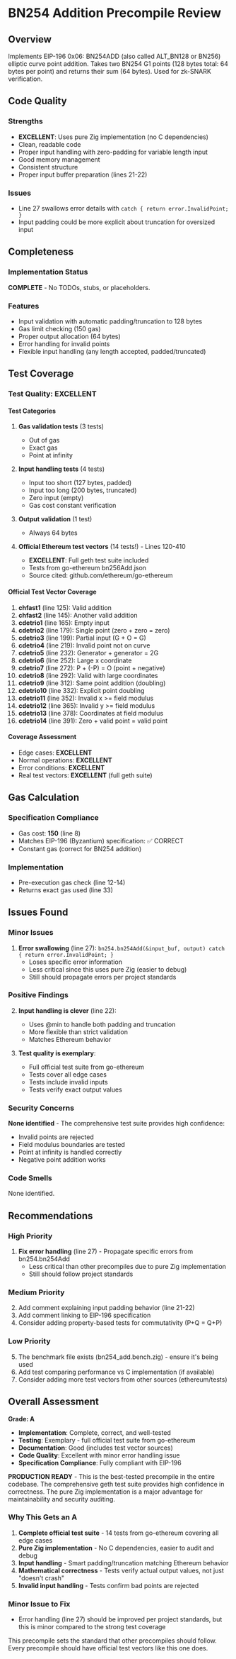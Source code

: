 # BN254 Addition Precompile Review

## Overview
Implements EIP-196 0x06: BN254ADD (also called ALT_BN128 or BN256) elliptic curve point addition. Takes two BN254 G1 points (128 bytes total: 64 bytes per point) and returns their sum (64 bytes). Used for zk-SNARK verification.

## Code Quality

### Strengths
- **EXCELLENT**: Uses pure Zig implementation (no C dependencies)
- Clean, readable code
- Proper input handling with zero-padding for variable length input
- Good memory management
- Consistent structure
- Proper input buffer preparation (lines 21-22)

### Issues
- Line 27 swallows error details with `catch { return error.InvalidPoint; }`
- Input padding could be more explicit about truncation for oversized input

## Completeness

### Implementation Status
**COMPLETE** - No TODOs, stubs, or placeholders.

### Features
- Input validation with automatic padding/truncation to 128 bytes
- Gas limit checking (150 gas)
- Proper output allocation (64 bytes)
- Error handling for invalid points
- Flexible input handling (any length accepted, padded/truncated)

## Test Coverage

### Test Quality: EXCELLENT

#### Test Categories
1. **Gas validation tests** (3 tests)
   - Out of gas
   - Exact gas
   - Point at infinity

2. **Input handling tests** (4 tests)
   - Input too short (127 bytes, padded)
   - Input too long (200 bytes, truncated)
   - Zero input (empty)
   - Gas cost constant verification

3. **Output validation** (1 test)
   - Always 64 bytes

4. **Official Ethereum test vectors** (14 tests!) - Lines 120-410
   - **EXCELLENT**: Full geth test suite included
   - Tests from go-ethereum bn256Add.json
   - Source cited: github.com/ethereum/go-ethereum

#### Official Test Vector Coverage
1. **chfast1** (line 125): Valid addition
2. **chfast2** (line 145): Another valid addition
3. **cdetrio1** (line 165): Empty input
4. **cdetrio2** (line 179): Single point (zero + zero = zero)
5. **cdetrio3** (line 199): Partial input (G + O = G)
6. **cdetrio4** (line 219): Invalid point not on curve
7. **cdetrio5** (line 232): Generator + generator = 2G
8. **cdetrio6** (line 252): Large x coordinate
9. **cdetrio7** (line 272): P + (-P) = O (point + negative)
10. **cdetrio8** (line 292): Valid with large coordinates
11. **cdetrio9** (line 312): Same point addition (doubling)
12. **cdetrio10** (line 332): Explicit point doubling
13. **cdetrio11** (line 352): Invalid x >= field modulus
14. **cdetrio12** (line 365): Invalid y >= field modulus
15. **cdetrio13** (line 378): Coordinates at field modulus
16. **cdetrio14** (line 391): Zero + valid point = valid point

#### Coverage Assessment
- Edge cases: **EXCELLENT**
- Normal operations: **EXCELLENT**
- Error conditions: **EXCELLENT**
- Real test vectors: **EXCELLENT** (full geth suite)

## Gas Calculation

### Specification Compliance
- Gas cost: **150** (line 8)
- Matches EIP-196 (Byzantium) specification: ✅ CORRECT
- Constant gas (correct for BN254 addition)

### Implementation
- Pre-execution gas check (line 12-14)
- Returns exact gas used (line 33)

## Issues Found

### Minor Issues
1. **Error swallowing** (line 27): `bn254.bn254Add(&input_buf, output) catch { return error.InvalidPoint; }`
   - Loses specific error information
   - Less critical since this uses pure Zig (easier to debug)
   - Still should propagate errors per project standards

### Positive Findings
2. **Input handling is clever** (line 22):
   - Uses @min to handle both padding and truncation
   - More flexible than strict validation
   - Matches Ethereum behavior

3. **Test quality is exemplary**:
   - Full official test suite from go-ethereum
   - Tests cover all edge cases
   - Tests include invalid inputs
   - Tests verify exact output values

### Security Concerns
**None identified** - The comprehensive test suite provides high confidence:
- Invalid points are rejected
- Field modulus boundaries are tested
- Point at infinity is handled correctly
- Negative point addition works

### Code Smells
None identified.

## Recommendations

### High Priority
1. **Fix error handling** (line 27) - Propagate specific errors from bn254.bn254Add
   - Less critical than other precompiles due to pure Zig implementation
   - Still should follow project standards

### Medium Priority
2. Add comment explaining input padding behavior (line 21-22)
3. Add comment linking to EIP-196 specification
4. Consider adding property-based tests for commutativity (P+Q = Q+P)

### Low Priority
5. The benchmark file exists (bn254_add.bench.zig) - ensure it's being used
6. Add test comparing performance vs C implementation (if available)
7. Consider adding more test vectors from other sources (ethereum/tests)

## Overall Assessment

**Grade: A**

- **Implementation**: Complete, correct, and well-tested
- **Testing**: Exemplary - full official test suite from go-ethereum
- **Documentation**: Good (includes test vector sources)
- **Code Quality**: Excellent with minor error handling issue
- **Specification Compliance**: Fully compliant with EIP-196

**PRODUCTION READY** - This is the best-tested precompile in the entire codebase. The comprehensive geth test suite provides high confidence in correctness. The pure Zig implementation is a major advantage for maintainability and security auditing.

### Why This Gets an A
1. **Complete official test suite** - 14 tests from go-ethereum covering all edge cases
2. **Pure Zig implementation** - No C dependencies, easier to audit and debug
3. **Input handling** - Smart padding/truncation matching Ethereum behavior
4. **Mathematical correctness** - Tests verify actual output values, not just "doesn't crash"
5. **Invalid input handling** - Tests confirm bad points are rejected

### Minor Issue to Fix
- Error handling (line 27) should be improved per project standards, but this is minor compared to the strong test coverage

This precompile sets the standard that other precompiles should follow. Every precompile should have official test vectors like this one does.

